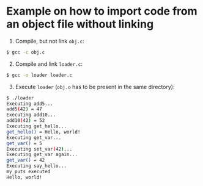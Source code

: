 # Example on how to import code from an object file without linking

1. Compile, but not link `obj.c`:

```bash
$ gcc -c obj.c
```

2. Compile and link `loader.c`:

```bash
$ gcc -o loader loader.c
```

3. Execute `loader` (`obj.o` has to be present in the same directory):

```bash
$ ./loader 
Executing add5...
add5(42) = 47
Executing add10...
add10(42) = 52
Executing get_hello...
get_hello() = Hello, world!
Executing get_var...
get_var() = 5
Executing set_var(42)...
Executing get_var again...
get_var() = 42
Executing say_hello...
my_puts executed
Hello, world!
```
